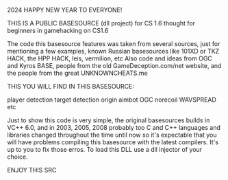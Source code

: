 2024 HAPPY NEW YEAR TO EVERYONE!

THIS IS A PUBLIC BASESOURCE (dll project) for CS 1.6 thought for beginners in gamehacking on CS1.6

The code this basesource features was taken from several sources, just for mentioning a few examples, known Russian basesources like 101XD or TKZ HACK, the HPP HACK, leis, vermilion, etc Also code and ideas from OGC and Kyros BASE, people from the old GameDeception.com/net website, and the people from the great UNKNOWNCHEATS.me

THIS YOU WILL FIND IN THIS BASESOURCE:

player detection target detection origin aimbot OGC norecoil WAVSPREAD etc

Just to show this code is very simple, the original basesources builds in VC++ 6.0, and in 2003, 2005, 2008 probably too C and C++ languages and libraries changed throughout the time until now so it's expectable that you will have problems compiling this basesource with the latest compilers. It's up to you to fix those erros. To load this DLL use a dll injector of your choice.

ENJOY THIS SRC
